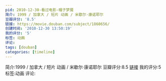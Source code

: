 ```yaml
---
pid: 2010-12-30-看过电影-帽子梦魇
简介: 1999 / 加拿大 / 短片 动画 / 米歇尔·康诺耶尔
豆瓣评分: '8.5'
链接: https://movie.douban.com/subject/1860656/
创建时间: '2010-12-30 13:50:19'
我的评分: '5'
标签: 动画
评论:
tags: [douban]
categories: [timeline]
---
```

简介:1999 / 加拿大 / 短片 动画 / 米歇尔·康诺耶尔
豆瓣评分:8.5
[链接](https://movie.douban.com/subject/1860656/)
我的评分:5
标签:动画
评论:
